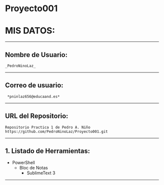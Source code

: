 ﻿# Proyecto001
# **MIS DATOS:**
---
## Nombre de Usuario: 
	
	_PedroNinoLaz_
---
## **Correo de usuario:**
	
	 *pninlaz656@educaand.es*
---
## **URL del Repositorio:** 

	Repositorio Practica 1 de Pedro A. Niño https://github.com/PedroNinoLaz/Proyecto001.git
---	

## **1. Listado de Herramientas:**
   - PowerShell
     - Bloc de Notas
       - SublimeText 3
---
	
